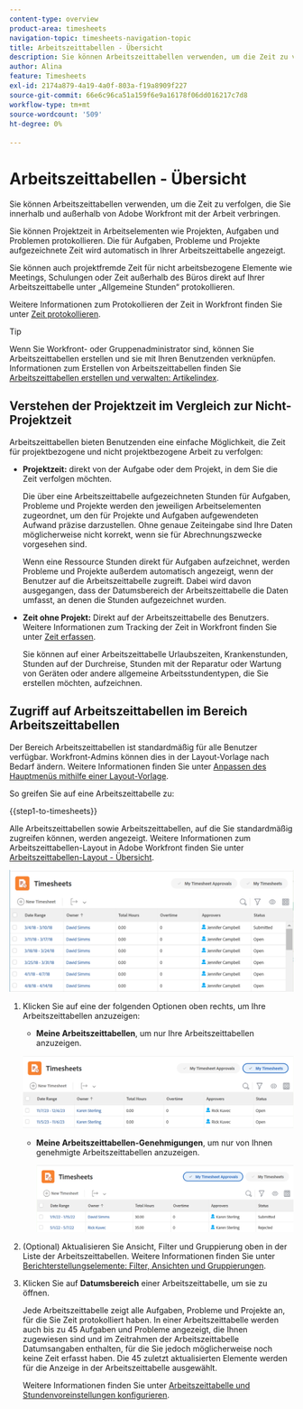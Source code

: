 ```yaml
---
content-type: overview
product-area: timesheets
navigation-topic: timesheets-navigation-topic
title: Arbeitszeittabellen - Übersicht
description: Sie können Arbeitszeittabellen verwenden, um die Zeit zu verfolgen, die Sie innerhalb und außerhalb von Adobe Workfront mit der Arbeit verbringen.
author: Alina
feature: Timesheets
exl-id: 2174a879-4a19-4a0f-803a-f19a8909f227
source-git-commit: 66e6c96ca51a159f6e9a16178f06dd016217c7d8
workflow-type: tm+mt
source-wordcount: '509'
ht-degree: 0%

---
```


# Arbeitszeittabellen - Übersicht

<!-- Audited: 12/2023 -->

Sie können Arbeitszeittabellen verwenden, um die Zeit zu verfolgen, die Sie innerhalb und außerhalb von Adobe Workfront mit der Arbeit verbringen.

Sie können Projektzeit in Arbeitselementen wie Projekten, Aufgaben und Problemen protokollieren. Die für Aufgaben, Probleme und Projekte aufgezeichnete Zeit wird automatisch in Ihrer Arbeitszeittabelle angezeigt.

Sie können auch projektfremde Zeit für nicht arbeitsbezogene Elemente wie Meetings, Schulungen oder Zeit außerhalb des Büros direkt auf Ihrer Arbeitszeittabelle unter „Allgemeine Stunden“ protokollieren.

Weitere Informationen zum Protokollieren der Zeit in Workfront finden Sie unter [Zeit protokollieren](../../timesheets/create-and-manage-timesheets/log-time.md).

>[!TIP]
>
>Wenn Sie Workfront- oder Gruppenadministrator sind, können Sie Arbeitszeittabellen erstellen und sie mit Ihren Benutzenden verknüpfen. Informationen zum Erstellen von Arbeitszeittabellen finden Sie [Arbeitszeittabellen erstellen und verwalten: Artikelindex](../create-and-manage-timesheets/create-and-manage-timesheets.md).


## Verstehen der Projektzeit im Vergleich zur Nicht-Projektzeit

Arbeitszeittabellen bieten Benutzenden eine einfache Möglichkeit, die Zeit für projektbezogene und nicht projektbezogene Arbeit zu verfolgen:

* **Projektzeit:** direkt von der Aufgabe oder dem Projekt, in dem Sie die Zeit verfolgen möchten.

  Die über eine Arbeitszeittabelle aufgezeichneten Stunden für Aufgaben, Probleme und Projekte werden den jeweiligen Arbeitselementen zugeordnet, um den für Projekte und Aufgaben aufgewendeten Aufwand präzise darzustellen. Ohne genaue Zeiteingabe sind Ihre Daten möglicherweise nicht korrekt, wenn sie für Abrechnungszwecke vorgesehen sind.

  Wenn eine Ressource Stunden direkt für Aufgaben aufzeichnet, werden Probleme und Projekte außerdem automatisch angezeigt, wenn der Benutzer auf die Arbeitszeittabelle zugreift. Dabei wird davon ausgegangen, dass der Datumsbereich der Arbeitszeittabelle die Daten umfasst, an denen die Stunden aufgezeichnet wurden.

* **Zeit ohne Projekt:** Direkt auf der Arbeitszeittabelle des Benutzers. Weitere Informationen zum Tracking der Zeit in Workfront finden Sie unter   [Zeit erfassen](../../timesheets/create-and-manage-timesheets/log-time.md).

  Sie können auf einer Arbeitszeittabelle Urlaubszeiten, Krankenstunden, Stunden auf der Durchreise, Stunden mit der Reparatur oder Wartung von Geräten oder andere allgemeine Arbeitsstundentypen, die Sie erstellen möchten, aufzeichnen.

## Zugriff auf Arbeitszeittabellen im Bereich Arbeitszeittabellen

Der Bereich Arbeitszeittabellen ist standardmäßig für alle Benutzer verfügbar. Workfront-Admins können dies in der Layout-Vorlage nach Bedarf ändern. Weitere Informationen finden Sie unter [Anpassen des Hauptmenüs mithilfe einer Layout-Vorlage](/help/quicksilver/administration-and-setup/customize-workfront/use-layout-templates/customize-main-menu.md).

So greifen Sie auf eine Arbeitszeittabelle zu:

{{step1-to-timesheets}}

Alle Arbeitszeittabellen sowie Arbeitszeittabellen, auf die Sie standardmäßig zugreifen können, werden angezeigt. Weitere Informationen zum Arbeitszeittabellen-Layout in Adobe Workfront finden Sie unter [Arbeitszeittabellen-Layout - Übersicht](../../timesheets/timesheets/timesheet-layout.md).

![](assets/all-timesheets-list-nwe-350x68.png)

1. Klicken Sie auf eine der folgenden Optionen oben rechts, um Ihre Arbeitszeittabellen anzuzeigen:

   * **Meine Arbeitszeittabellen**, um nur Ihre Arbeitszeittabellen anzuzeigen.

   ![](assets/my-timesheets-list-various-statuses-nwe-350x60.png)

   * **Meine Arbeitszeittabellen-Genehmigungen**, um nur von Ihnen genehmigte Arbeitszeittabellen anzuzeigen.

     ![](assets/timesheets-i-approve-list-with0filters-new-nwe-350x61.png)


1. (Optional) Aktualisieren Sie Ansicht, Filter und Gruppierung oben in der Liste der Arbeitszeittabellen. Weitere Informationen finden Sie unter [Berichterstellungselemente: Filter, Ansichten und Gruppierungen](../../reports-and-dashboards/reports/reporting-elements/reporting-elements-overview.md).

1. Klicken Sie auf **Datumsbereich** einer Arbeitszeittabelle, um sie zu öffnen.

   Jede Arbeitszeittabelle zeigt alle Aufgaben, Probleme und Projekte an, für die Sie Zeit protokolliert haben. In einer Arbeitszeittabelle werden auch bis zu 45 Aufgaben und Probleme angezeigt, die Ihnen zugewiesen sind und im Zeitrahmen der Arbeitszeittabelle Datumsangaben enthalten, für die Sie jedoch möglicherweise noch keine Zeit erfasst haben. Die 45 zuletzt aktualisierten Elemente werden für die Anzeige in der Arbeitszeittabelle ausgewählt.

   Weitere Informationen finden Sie unter [Arbeitszeittabelle und Stundenvoreinstellungen konfigurieren](../../administration-and-setup/set-up-workfront/configure-timesheets-schedules/timesheet-and-hour-preferences.md).
